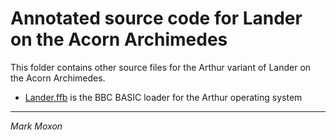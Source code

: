 # Annotated source code for Lander on the Acorn Archimedes

This folder contains other source files for the Arthur variant of Lander on the Acorn Archimedes.

* [Lander,ffb](Lander,ffb) is the BBC BASIC loader for the Arthur operating system

---

_Mark Moxon_